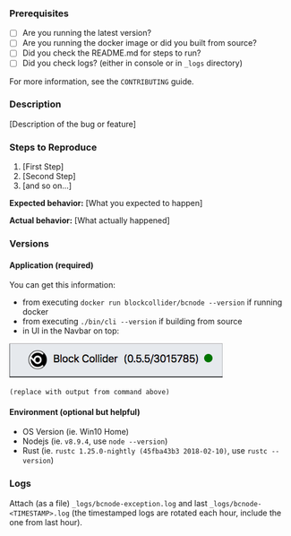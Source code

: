 ### Prerequisites

- [ ] Are you running the latest version?
- [ ] Are you running the docker image or did you built from source?
- [ ] Did you check the README.md for steps to run?
- [ ] Did you check logs? (either in console or in `_logs` directory)

For more information, see the `CONTRIBUTING` guide.

### Description

[Description of the bug or feature]

### Steps to Reproduce

1. [First Step]
2. [Second Step]
3. [and so on...]

**Expected behavior:** [What you expected to happen]

**Actual behavior:** [What actually happened]

### Versions

#### Application (required)

You can get this information:

- from executing `docker run blockcollider/bcnode --version` if running docker
- from executing `./bin/cli --version` if building from source
- in UI in the Navbar on top:

![UI version](./ui-version.png)

```
(replace with output from command above)
```

#### Environment (optional but helpful)

- OS Version (ie. Win10 Home)
- Nodejs (ie. `v8.9.4`, use `node --version`)
- Rust (ie. `rustc 1.25.0-nightly (45fba43b3 2018-02-10)`, use `rustc --version`)

### Logs

Attach (as a file) `_logs/bcnode-exception.log` and last `_logs/bcnode-<TIMESTAMP>.log` (the
timestamped logs are rotated each hour, include the one from last hour).
